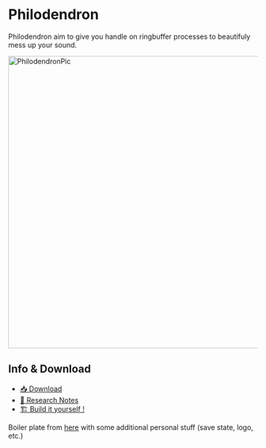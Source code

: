 # Philodendron

Philodendron aim to give you handle on ringbuffer processes to beautifuly mess up your sound.

<img width="591" alt="PhilodendronPic" src="https://github.com/user-attachments/assets/1c4b5e2e-3c42-457f-b2e4-c1cd86d1f81b" />

## Info & Download

- [📥 Download](https://lndf.fr/NOI/Philodendron.html)
- [📝 Research Notes](https://lndf.fr/Projects/VST/Philodendron.html)
- [🏗️ Build it yourself !](https://github.com/LeNomDesFleurs/HELLEBORE_JUCE/wiki/Building)


Boiler plate from [here](https://github.com/tomoyanonymous/juce_cmake_vscode_example) with some additional personal stuff (save state, logo, etc.)
